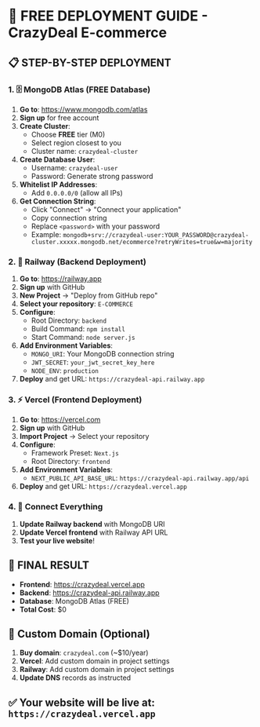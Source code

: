 # 🚀 FREE DEPLOYMENT GUIDE - CrazyDeal E-commerce

## 📋 **STEP-BY-STEP DEPLOYMENT**

### **1. 🗄️ MongoDB Atlas (FREE Database)**

1. **Go to**: https://www.mongodb.com/atlas
2. **Sign up** for free account
3. **Create Cluster**:
   - Choose **FREE** tier (M0)
   - Select region closest to you
   - Cluster name: `crazydeal-cluster`
4. **Create Database User**:
   - Username: `crazydeal-user`
   - Password: Generate strong password
5. **Whitelist IP Addresses**:
   - Add `0.0.0.0/0` (allow all IPs)
6. **Get Connection String**:
   - Click "Connect" → "Connect your application"
   - Copy connection string
   - Replace `<password>` with your password
   - Example: `mongodb+srv://crazydeal-user:YOUR_PASSWORD@crazydeal-cluster.xxxxx.mongodb.net/ecommerce?retryWrites=true&w=majority`

### **2. 🚂 Railway (Backend Deployment)**

1. **Go to**: https://railway.app
2. **Sign up** with GitHub
3. **New Project** → "Deploy from GitHub repo"
4. **Select your repository**: `E-COMMERCE`
5. **Configure**:
   - Root Directory: `backend`
   - Build Command: `npm install`
   - Start Command: `node server.js`
6. **Add Environment Variables**:
   - `MONGO_URI`: Your MongoDB connection string
   - `JWT_SECRET`: `your_jwt_secret_key_here`
   - `NODE_ENV`: `production`
7. **Deploy** and get URL: `https://crazydeal-api.railway.app`

### **3. ⚡ Vercel (Frontend Deployment)**

1. **Go to**: https://vercel.com
2. **Sign up** with GitHub
3. **Import Project** → Select your repository
4. **Configure**:
   - Framework Preset: `Next.js`
   - Root Directory: `frontend`
5. **Add Environment Variables**:
   - `NEXT_PUBLIC_API_BASE_URL`: `https://crazydeal-api.railway.app/api`
6. **Deploy** and get URL: `https://crazydeal.vercel.app`

### **4. 🔗 Connect Everything**

1. **Update Railway backend** with MongoDB URI
2. **Update Vercel frontend** with Railway API URL
3. **Test your live website**!

## 🎯 **FINAL RESULT**

- **Frontend**: https://crazydeal.vercel.app
- **Backend**: https://crazydeal-api.railway.app
- **Database**: MongoDB Atlas (FREE)
- **Total Cost**: $0

## 📱 **Custom Domain (Optional)**

1. **Buy domain**: `crazydeal.com` (~$10/year)
2. **Vercel**: Add custom domain in project settings
3. **Railway**: Add custom domain in project settings
4. **Update DNS** records as instructed

## ✅ **Your website will be live at**: `https://crazydeal.vercel.app`
